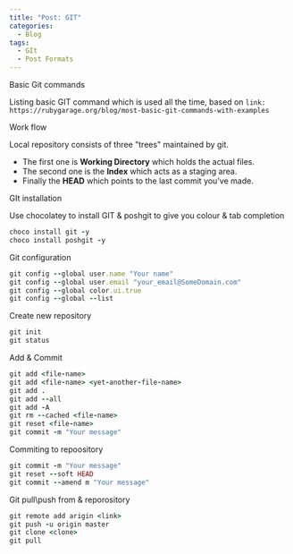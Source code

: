 ```yaml
---
title: "Post: GIT"
categories:
  - Blog
tags:
  - GIt
  - Post Formats
---
```


Basic Git commands

Listing basic GIT command which is used all the time, based on `link: https://rubygarage.org/blog/most-basic-git-commands-with-examples`

Work flow

Local repository consists of three "trees" maintained by git. 

- The first one is **Working Directory** which holds the actual files. 
- The second one is the **Index** which acts as a staging area.
- Finally the **HEAD** which points to the last commit you've made.

GIt installation

Use chocolatey to install GIT & poshgit to give you colour & tab completion

```ruby
choco install git -y
choco install poshgit -y
```

Git configuration

```ruby
git config --global user.name "Your name"
git config --global user.email "your_email@SomeDomain.com"
git config --global color.ui.true
git config --global --list
```

Create new repository

```ruby
git init
git status
```

Add & Commit

```ruby
git add <file-name>
git add <file-name> <yet-another-file-name>
git add .
git add --all
git add -A
git rm --cached <file-name>
git reset <file-name>
git commit -m "Your message"
```

Commiting to repoository

```ruby
git commit -m "Your message"
git reset --soft HEAD
git commit --amend m "Your message"
```

Git pull\push from & reporository

```ruby
git remote add arigin <link>
git push -u origin master
git clone <clone>
git pull
```

